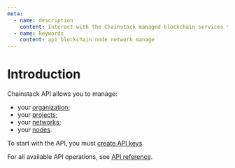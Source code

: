 ```yaml
---
meta:
  - name: description
    content: Interact with the Chainstack managed blockchain services through the Chainstack API.
  - name: keywords
    content: api blockchain node network manage
---
```


# Introduction

Chainstack API allows you to manage:

* your [organization](/glossary/organization);
* your [projects](/glossary/project);
* your [networks](/glossary/network);
* your [nodes](/glossary/node).

To start with the API, you must [create API keys](/api/create-api-keys).

For all available API operations, see <a href="https://docs.chainstack.com/api/reference" target="_blank">API reference</a>.
